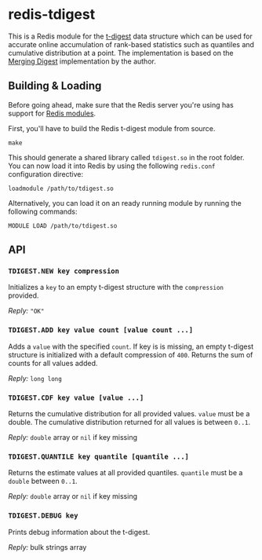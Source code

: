 # redis-tdigest

This is a Redis module for the [t-digest](https://github.com/tdunning/t-digest/blob/master/docs/t-digest-paper/histo.pdf) data structure which can be used for accurate online accumulation of rank-based statistics such as quantiles and cumulative distribution at a point. The implementation is based on the [Merging Digest](https://github.com/tdunning/t-digest/blob/master/src/main/java/com/tdunning/math/stats/MergingDigest.java) implementation by the author.

## Building & Loading

Before going ahead, make sure that the Redis server you're using has support for [Redis modules](http://antirez.com/news/106).

First, you'll have to build the Redis t-digest module from source.

```
make
```

This should generate a shared library called `tdigest.so` in the root folder. You can now load it into Redis by using the following `redis.conf` configuration directive:

```
loadmodule /path/to/tdigest.so
```

Alternatively, you can load it on an ready running module by running the following commands:

```
MODULE LOAD /path/to/tdigest.so
```

## API

### `TDIGEST.NEW key compression`

Initializes a `key` to an empty t-digest structure with the `compression` provided.

*Reply:* `"OK"`

### `TDIGEST.ADD key value count [value count ...]`

Adds a `value` with the specified `count`. If key is is missing, an empty t-digest structure is initialized with a default compression of `400`. Returns the sum of counts for all values added.

*Reply:* `long long`

### `TDIGEST.CDF key value [value ...]`

Returns the cumulative distribution for all provided values. `value` must be a double. The cumulative distribution returned for all values is between `0..1`.

*Reply:* `double` array or `nil` if key missing

### `TDIGEST.QUANTILE key quantile [quantile ...]`

Returns the estimate values at all provided quantiles. `quantile` must be a `double` between `0..1`.

*Reply:* `double` array or `nil` if key missing

### `TDIGEST.DEBUG key`

Prints debug information about the t-digest.

*Reply:* bulk strings array
